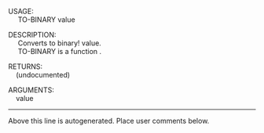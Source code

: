 USAGE:  
&nbsp;&nbsp;&nbsp;&nbsp;&nbsp;TO-BINARY&nbsp;value&nbsp;  
  
DESCRIPTION:  
&nbsp;&nbsp;&nbsp;&nbsp;&nbsp;Converts&nbsp;to&nbsp;binary!&nbsp;value.  
&nbsp;&nbsp;&nbsp;&nbsp;&nbsp;TO-BINARY&nbsp;is&nbsp;a&nbsp;function&nbsp;.  
  
RETURNS:  
&nbsp;&nbsp;&nbsp;&nbsp;(undocumented)  
  
ARGUMENTS:  
&nbsp;&nbsp;&nbsp;&nbsp;value  
___
Above this line is autogenerated. Place user comments below.